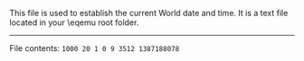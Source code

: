 This file is used to establish the current World date and time. It is a text file located in your \eqemu root folder.

***

File contents:
`
    1000
    20
    1
    0
    9
    3512
    1387188078
`